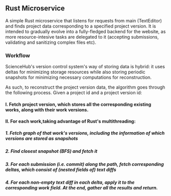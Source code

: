 ## Rust Microservice

A simple Rust microservice that listens for requests from main (TextEditor) and finds project data corresponding to a specified project version. It is intended to gradually evolve into a fully-fledged backend for the website, as more resource-intesive tasks are delegated to it (accepting submissions, validating and sanitizing complex files etc).

### Workflow

ScienceHub's version control system's way of storing data is hybrid: it uses deltas for minimizing storage resources while also storing periodic snapshots for minimizing necessary computations for reconstruction.

As such, to reconstruct the project version data, the algorithm goes through the following process. Given a project id and a project version id:

#### I. Fetch project version, which stores all the corresponding existing works, along with their work versions.
#### II. For each work,taking advantage of Rust's multithreading:
##### 1. Fetch graph of that work's versions, including the information of which versions are stored as snapshots
##### 2. Find closest snapshot (BFS) and fetch it
##### 3. For each submission (i.e. commit) along the path, fetch corresponding deltas, which consist of (nested fields of) text diffs
##### 4. For each non-empty text diff in each delta, apply it to the corresponding work field. At the end, gather all the results and return.